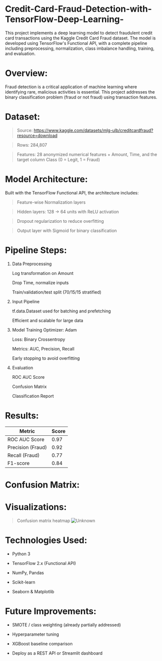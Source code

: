 # Credit-Card-Fraud-Detection-with-TensorFlow-Deep-Learning-
This project implements a deep learning model to detect fraudulent credit card transactions using the Kaggle Credit Card Fraud dataset. The model is developed using TensorFlow's Functional API, with a complete pipeline including preprocessing, normalization, class imbalance handling, training, and evaluation.

# Overview: 
Fraud detection is a critical application of machine learning where identifying rare, malicious activities is essential. This project addresses the binary classification problem (fraud or not fraud) using transaction features.


# Dataset:
  > Source: https://www.kaggle.com/datasets/mlg-ulb/creditcardfraud?resource=download

  > Rows: 284,807

  > Features: 28 anonymized numerical features + Amount, Time, and the target column Class (0 = Legit, 1 = Fraud)

# Model Architecture:
Built with the TensorFlow Functional API, the architecture includes:
  
  > Feature-wise Normalization layers
  
  > Hidden layers: 128 → 64 units with ReLU activation
  
  > Dropout regularization to reduce overfitting
  
  > Output layer with Sigmoid for binary classification


  # Pipeline Steps:

1. Data Preprocessing

   Log transformation on Amount

   Drop Time, normalize inputs

   Train/validation/test split (70/15/15 stratified)

2. Input Pipeline

   tf.data.Dataset used for batching and prefetching

   Efficient and scalable for large data

3. Model Training
   Optimizer: Adam

   Loss: Binary Crossentropy

   Metrics: AUC, Precision, Recall

   Early stopping to avoid overfitting

5. Evaluation

   ROC AUC Score

   Confusion Matrix

   Classification Report

# Results:
| Metric            | Score |
| ----------------- | ----- |
| ROC AUC Score     | 0.97  |
| Precision (Fraud) | 0.92  |
| Recall (Fraud)    | 0.77  |
| F1-score          | 0.84  |

# Confusion Matrix:


# Visualizations:
  
  > Confusion matrix heatmap
  ![Unknown](https://github.com/user-attachments/assets/969a197a-b120-4e69-a966-23937ac1f03c)
   

# Technologies Used:
  
  * Python 3
  
  * TensorFlow 2.x (Functional API)
  
  * NumPy, Pandas
  
  * Scikit-learn
  
  * Seaborn & Matplotlib

# Future Improvements:
  
  * SMOTE / class weighting (already partially addressed)
  
  * Hyperparameter tuning
  
  * XGBoost baseline comparison
  
  * Deploy as a REST API or Streamlit dashboard

  

